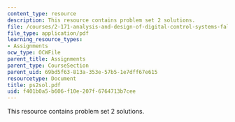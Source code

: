 ```yaml
---
content_type: resource
description: This resource contains problem set 2 solutions.
file: /courses/2-171-analysis-and-design-of-digital-control-systems-fall-2006/f401b0a5b606f10e207f6764713b7cee_ps2sol.pdf
file_type: application/pdf
learning_resource_types:
- Assignments
ocw_type: OCWFile
parent_title: Assignments
parent_type: CourseSection
parent_uid: 69bd5f63-813a-353e-57b5-1e7dff67e615
resourcetype: Document
title: ps2sol.pdf
uid: f401b0a5-b606-f10e-207f-6764713b7cee
---
```

This resource contains problem set 2 solutions.

